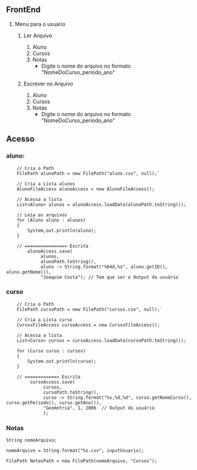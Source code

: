 ## FrontEnd

1. Menu para o usuário
    1. Ler Arquivo 
        1. Aluno
        2. Cursos
        3. Notas
            - Digite o nome do arquivo no formato "NomeDoCurso_periodo_ano"
    
    2. Escrever no Arquivo
        1. Aluno
        2. Cursos
        3. Notas
            - Digite o nome do arquivo no formato "NomeDoCurso_periodo_ano"

## Acesso

### aluno: 
``` 
    // Cria o Path
    FilePath alunoPath = new FilePath("aluno.csv", null);`

    // Cria a Lista alunos
    AlunoFileAccess alunoAccess = new AlunoFileAccess();

    // Acessa a lista
    List<Aluno> alunos = alunoAccess.loadData(alunoPath.toString());

    // Leia os arquivos
    for (Aluno aluno : alunos)
    {
        System,out.println(aluno);
    }

    // ================ Escrita
        alunoAccess.save(
             alunos, 
             alunoPath.toString(), 
             aluno -> String.format("%04d,%s", aluno.getID(), aluno.getNome()),
             "Joaquim Costa"); // Tem que ser o Output do usuário

```
### curso
```
    // Cria o Path
    FilePath cursoPath = new FilePath("cursos.csv", null);`

    // Cria a Lista curso
    CursosFileAccess cursoAccess = new CursosFileAccess();

    // Acessa a lista
    List<Curso> cursos = cursoAccess.loadData(cursoPath.toString());

    for (Curso curso : cursos)
    {
        System.out.println(curso);
    }

    // ============= Escrita
         cursoAccess.save(
              cursos,
              cursoPath.toString(),
              curso -> String.format("%s,%d,%d", curso.getNomeCurso(), curso.getPeriodo(), curso.getAno()),
              "Geometria", 1, 2006  // Output do usuário
              );                 
```

### Notas

```
String nomeArquivo;

nomeArquivo = String.format("%s.csv", inputUsuario);

FilePath NotasPath = new FilePath(nomeArquivo, "Cursos");
```
